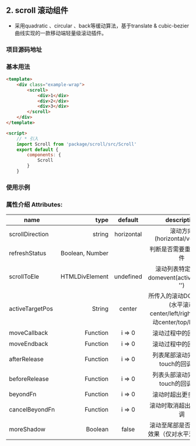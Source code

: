 ## 2. scroll 滚动组件
* 采用quadratic 、circular 、back等缓动算法，基于translate & cubic-bezier曲线实现的一款移动端轻量级滚动插件。

### 项目源码地址

### 基本用法
```html
<template>
    <div class="example-wrap">
        <scroll>
            <div>1</div>
            <div>2</div>
            <div>3</div>
        </scroll>
    </div>
</template>

<script>
    // * 引入
    import Scroll from 'package/scroll/src/Scroll'
    export default {
        components: {
            Scroll
        }
    }

```

### 使用示例

<template>
    <div class="example-wrap">
        <scroll :scrollToEle="scrollToEle" :moreShadow="moreShadow" :afterRelease="afterRelease" :beforeRelease="beforeRelease">
            <div v-for="(v, i) in category" :key="v" :class="['example-item', { active: v === 1 }]">
                {{ v }}
            </div>
        </scroll>
    </div>
</template>
<script>
    // * 引入
    import Scroll from 'package/scroll/src/Scroll'
    export default {
    data() {
        return {
            scrollToEle: undefined,
            moreShadow: true, // 滚动至尾部是否展示阴影效果（仅对水平滑动有效）
            scrollDirection: 'horizontal', // (horizontal/vertical, 默认horizontal)
            category: [1, 2, 3, 4, 5, 6]
        };
    },
    components: {
        Scroll
    },
    methods: {
        scrollToActivedElement() {
            // 确保激活的分类在可视区域
            Vue.nextTick(() => {
                this.scrollToEle = this.$el.querySelector('.active');
            });
        },
        afterRelease() {
            console.log('afterRelease');
            // TODO: afterRelease
        },
        beforeRelease() {
            console.log('beforeRelease');
            // TODO: beforeRelease
        }
    }
}

</script>

<style scoped>
  .example-wrap {
      background: #fe5900;
      width: 700px;
  }
  .example-item {
      width: 200px;
      height: 40px;
      line-height: 40px;
      text-align: center;
      color: #fff;
  }
</style>




### 属性介绍 Attributes:
name            |           type |  default   |                        description
--------------- | -------------: | :--------: | :--------------------------------------------------------:
scrollDirection |         string | horizontal |                 滚动方向(horizontal/vertical)
refreshStatus   |Boolean, Number |            |                 判断是否需要重新更新组件
scrollToEle     | HTMLDivElement | undefined  |             滚动列表特定元素的domevent(activeEvent： '')
activeTargetPos |         String |   center   | 所传入的滚动DOM的位置(水平滚动center/left/right, 垂直滚动center/top/bottom)
moveCallback    |       Function |   i => 0   |                         滚动过程中的回调函数
moveEndback     |       Function |   i => 0   |                         滚动过程中的回调函数
afterRelease    |       Function |   i => 0   |                    列表尾部滚动完成释放touch的回调函数
beforeRelease   |       Function |   i => 0   |                    列表头部滚动完成释放touch的回调函数
beyondFn        |       Function |   i => 0   |                         滚动时超出更多时回调
cancelBeyondFn  |       Function |   i => 0   |                        滚动时取消超出更多时回调
moreShadow      |        Boolean |   false    |                  滚动至尾部是否展示阴影效果（仅对水平滑动有效）

